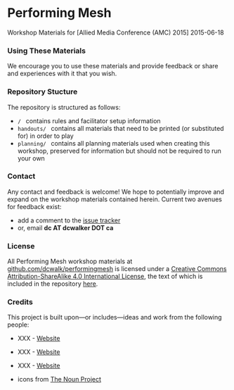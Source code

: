 # Performing Mesh
Workshop Materials for [Allied Media Conference (AMC) 2015] 
2015-06-18

### Using These Materials
We encourage you to use these materials and provide feedback or share and experiences with it that you wish.

### Repository Stucture
The repository is structured as follows:
* `/ ` contains rules and facilitator setup information
* `handouts/ ` contains all materials that need to be printed (or substituted for) in order to play
* `planning/ ` contains all planning materials used when creating this workshop, preserved for information but should not be required to run your own

### Contact
Any contact and feedback is welcome! We hope to potentially improve and expand on the workshop materials contained herein. Current two avenues for feedback exist:
* add a comment to the [issue tracker]()
* or, email  **dc AT dcwalker DOT ca**

### License
All <span xmlns:dct="http://purl.org/dc/terms/" property="dct:title">Performing Mesh</span> workshop materials at <a xmlns:cc="http://creativecommons.org/ns#" href="https://github.com/dcwalk/performingmesh" property="cc:attributionName" rel="cc:attributionURL">github.com/dcwalk/performingmesh</a> is licensed under a <a rel="license" href="http://creativecommons.org/licenses/by-sa/4.0/">Creative Commons Attribution-ShareAlike 4.0 International License</a>, the text of which is included in the repository [here](https://github.com/dcwalk/performingmesh/blob/master/LICENSE.md).

### Credits
This project is built upon—or includes—ideas and work from the following people:

* XXX - [Website](https://example.com/)
* XXX - [Website](https://example.com/)
* XXX - [Website](https://example.com/)

* icons from [The Noun Project](https://thenounproject.com)
